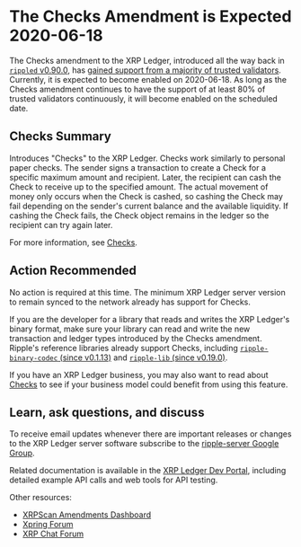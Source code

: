 # The Checks Amendment is Expected 2020-06-18

The Checks amendment to the XRP Ledger, introduced all the way back in [`rippled` v0.90.0](https://github.com/ripple/rippled/releases/tag/0.90.0), has [gained support from a majority of trusted validators](https://xrpcharts.ripple.com/#/transactions/F2CACEB0680626E8A4DE7EDA02DEC7438E1FB0D7C8736DD327074F85877E6D8E). Currently, it is expected to become enabled on 2020-06-18. As long as the Checks amendment continues to have the support of at least 80% of trusted validators continuously, it will become enabled on the scheduled date.

<!-- BREAK -->

## Checks Summary

Introduces "Checks" to the XRP Ledger. Checks work similarly to personal paper checks. The sender signs a transaction to create a Check for a specific maximum amount and recipient. Later, the recipient can cash the Check to receive up to the specified amount. The actual movement of money only occurs when the Check is cashed, so cashing the Check may fail depending on the sender's current balance and the available liquidity. If cashing the Check fails, the Check object remains in the ledger so the recipient can try again later.

For more information, see [Checks](https://xrpl.org/checks.html).


## Action Recommended

No action is required at this time. The minimum XRP Ledger server version to remain synced to the network already has support for Checks.

If you are the developer for a library that reads and writes the XRP Ledger's binary format, make sure your library can read and write the new transaction and ledger types introduced by the Checks amendment. Ripple's reference libraries already support Checks, including [`ripple-binary-codec` (since v0.1.13)](https://github.com/ripple/ripple-binary-codec/) and [`ripple-lib` (since v0.19.0)](https://github.com/ripple/ripple-lib/).

If you have an XRP Ledger business, you may also want to read about [Checks](https://xrpl.org/checks.html) to see if your business model could benefit from using this feature.


## Learn, ask questions, and discuss

To receive email updates whenever there are important releases or changes to the XRP Ledger server software subscribe to the [ripple-server Google Group](https://groups.google.com/forum/#!forum/ripple-server).

Related documentation is available in the [XRP Ledger Dev Portal](https://xrpl.org/), including detailed example API calls and web tools for API testing.

Other resources:

* [XRPScan Amendments Dashboard](https://xrpscan.com/amendments)
* [Xpring Forum](https://forum.xpring.io/)
* [XRP Chat Forum](http://www.xrpchat.com/)
